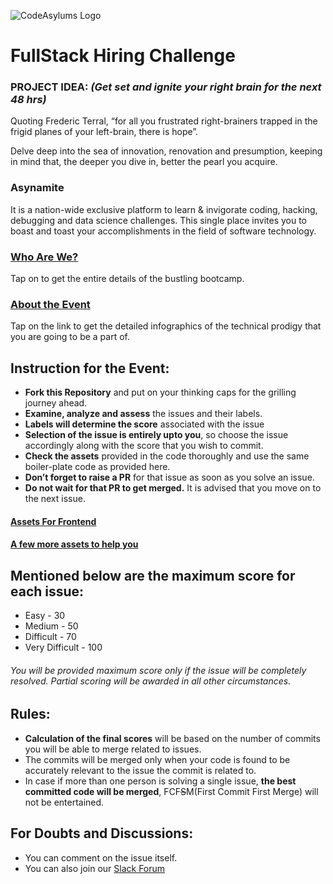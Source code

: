 ![CodeAsylums Logo](/logo.png)

# **FullStack Hiring Challenge**

### PROJECT IDEA: *(Get set and ignite your right brain for the next 48 hrs)*
Quoting Frederic Terral, “for all you frustrated right-brainers trapped in the frigid planes of your left-brain, there is hope”.

Delve deep into the sea of innovation, renovation and presumption, keeping in mind that, the deeper you dive in, better the pearl you acquire.

### **Asynamite** 
It is a nation-wide exclusive platform to learn & invigorate coding, hacking, debugging and data science challenges. This single place invites you to boast and toast your accomplishments in the field of software technology.

### [Who Are We?](https://www.codeasylums.com)
Tap on to get the entire details of the bustling bootcamp.

### [About the Event](https://github.com/codeasylums-bootcamp/CodeAsylums-Hiring-Challenge-FullStack/blob/master/HIRING%20CHALLENGE.pdf)
Tap on the link to get the detailed infographics of the technical prodigy that you are going to be a part of.

## Instruction for the Event:
- **Fork this Repository** and put on your thinking caps for the grilling journey ahead.
- **Examine, analyze and assess** the issues and their labels.
- **Labels will determine the score** associated with the issue
- **Selection of the issue is entirely upto you**, so choose the issue accordingly along with the score that you wish to commit.
- **Check the assets** provided in the code thoroughly and use the same boiler-plate code as provided here.
- **Don’t forget to raise a PR** for that issue as soon as you solve an issue.
- **Do not wait for that PR to get merged.** It is advised that you move on to the next issue.

#### [Assets For Frontend](https://github.com/codeasylums-bootcamp/CodeAsylums-Hiring-Challenge-FullStack/tree/master/Frontend/Assets-Frontend)

#### [A few more assets to help you](https://drive.google.com/drive/folders/1YV4_LWuKyCn0Xx2kaS9fF4ospVRmglq7?usp=sharing)

## Mentioned below are the maximum score for each issue:
- Easy - 30
- Medium - 50
- Difficult - 70 
- Very Difficult - 100
###### You will be provided maximum score only if the issue will be completely resolved. Partial scoring will be awarded in all other circumstances.

## Rules:
- **Calculation of the final scores** will be based on the number of commits you will be able to merge related to issues.
- The commits will be merged only when your code is found to be accurately relevant to the issue the commit is related to.
- In case if more than one person is solving a single issue, **the best committed code will be merged**, FCF~~S~~M(First Commit First Merge) will not be entertained.

## For Doubts and Discussions:
- You can comment on the issue itself.
- You can also join our [Slack Forum](https://join.slack.com/t/codeasylumshq/shared_invite/zt-fe4lgwn8-m30vZDFqE77jsGu21KC8tw)
